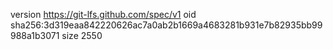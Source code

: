 version https://git-lfs.github.com/spec/v1
oid sha256:3d319eaa842220626ac7a0ab2b1669a4683281b931e7b82935bb99988a1b3071
size 2550
